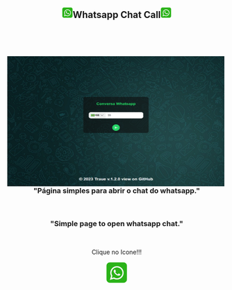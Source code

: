 <!--=====TITULO=====-->
<section>
	<h1 align="center"><b><img width="25vw" height="25vw" src="https://github.com/JapaScripter/whatsapp_chat_call/blob/main/assets/whats.png">Whatsapp Chat Call<img width="25vw" height="25vw" src="https://github.com/JapaScripter/whatsapp_chat_call/blob/main/assets/whats.png"><br><br></b></h1>
</section>
<!--=====TITULO=====-->

<!--=====SUBTITULO=====-->
<section>
	<div>
		<br>
		<div align="center">
			<img align="left" width="500" height="300" src="https://github.com/JapaScripter/whatsapp_chat_call/blob/main/assets/whats_page.PNG" />
			<h3 align="center">"Página simples para abrir o chat do whatsapp."</h3>
			<br>
			<h3 align="center">"Simple page to open whatsapp chat."</h3>
			<br>
			<p>Clique no Icone!!!</p>
			<a align="center" href="https://traue.com.br/open-wa" target="_blank">
				<img width="50vw" height="50vw" src="https://github.com/JapaScripter/whatsapp_chat_call/blob/main/assets/whats.png">
			</a>
		</div>
	</div>
</section>
<br>
<!--=====SUBTITULO=====-->
